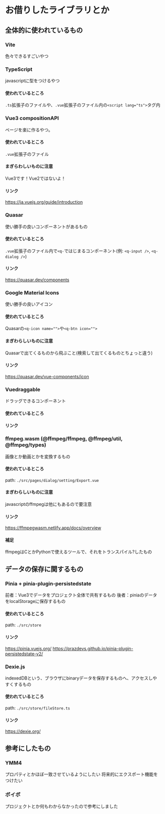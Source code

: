 # お借りしたライブラリとか

## 全体的に使われているもの
### Vite
色々できるすごいやつ

### TypeScript
javascriptに型をつけるやつ
#### 使われているところ
`.ts`拡張子のファイルや、`.vue`拡張子のファイル内の`<script lang="ts">`タグ内

### Vue3 compositionAPI
ページを楽に作るやつ。
#### 使われているところ
`.vue`拡張子のファイル
#### まぎらわしいものに注意
Vue3です！Vue2ではないよ！
#### リンク
<https://ja.vuejs.org/guide/introduction>

### Quasar
使い勝手の良いコンポーネントがあるもの
#### 使われているところ
`.vue`拡張子のファイル内で`<q-`ではじまるコンポーネント(例: `<q-input />`, `<q-dialog />`)
#### リンク
<https://quasar.dev/components>

### Google Material Icons
使い勝手の良いアイコン
#### 使われているところ
Quasarの`<q-icon name="">`や`<q-btn icon="">`
#### まぎわらしいものに注意
Quasarで出てくるものから飛ぶこと(検索して出てくるものとちょっと違う)
#### リンク
<https://quasar.dev/vue-components/icon>

### Vuedraggable
ドラッグできるコンポーネント
#### 使われているところ
#### リンク

### ffmpeg.wasm (@ffmpeg/ffmpeg, @ffmpeg/util, @ffmpeg/types)
画像とか動画とかを変換するもの
#### 使われているところ
path: `./src/pages/dialog/setting/Export.vue`
#### まぎわらしいものに注意
javascriptのffmpegは他にもあるので要注意
#### リンク
<https://ffmpegwasm.netlify.app/docs/overview>
#### 補足
ffmpegはCとかPythonで使えるツールで、それをトランスパイル?したもの

## データの保存に関するもの
### Pinia + pinia-plugin-persistedstate
前者：Vue3でデータをプロジェクト全体で共有するもの
後者：piniaのデータをlocalStorageに保存するもの
#### 使われているところ
path: `./src/store`
#### リンク
<https://pinia.vuejs.org/>
<https://prazdevs.github.io/pinia-plugin-persistedstate-v2/>

### Dexie.js
indexedDBという、ブラウザにbinaryデータを保存するものへ、アクセスしやすくするもの
#### 使われているところ
path: `./src/store/fileStore.ts`
#### リンク
<https://dexie.org/>

## 参考にしたもの
### YMM4
プロパティとかほぼ一致させているようにしたい
将来的にエクスポート機能をつけたい

### ボイボ
プロジェクトとか何もわからなかったので参考にしました
